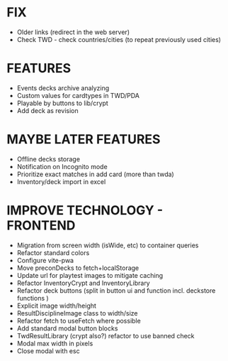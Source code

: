 # FIX
- Older links (redirect in the web server)
- Check TWD - check countries/cities (to repeat previously used cities)

# FEATURES
- Events decks archive analyzing
- Custom values for cardtypes in TWD/PDA
- Playable by buttons to lib/crypt
- Add deck as revision

# MAYBE LATER FEATURES
- Offline decks storage
- Notification on Incognito mode
- Prioritize exact matches in add card (more than twda)
- Inventory/deck import in excel

# IMPROVE TECHNOLOGY - FRONTEND
- Migration from screen width (isWide, etc) to container queries
- Refactor standard colors
- Configure vite-pwa
- Move preconDecks to fetch+localStorage
- Update url for playtest images to mitigate caching
- Refactor InventoryCrypt and InventoryLibrary
- Refactor deck buttons (split in button ui and function incl. deckstore functions )
- Explicit image width/height
- ResultDisciplineImage class to width/size
- Refactor fetch to useFetch where possible
- Add standard modal button blocks
- TwdResultLibrary (crypt also?) refactor to use banned check
- Modal max width in pixels
- Close modal with esc
